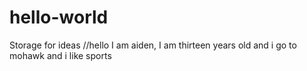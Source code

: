 # hello-world
Storage for ideas
//hello I am aiden, I am thirteen years old and i go to mohawk and i like sports
